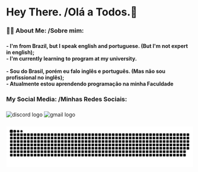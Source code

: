 <h1 align="left">Hey There. /Olá a Todos.👋</h1>

###

<h3 align="left">👩‍💻  About Me: /Sobre mim:</h3>

###

<h4 align="left">- I'm from Brazil, but I speak english and portuguese. (But I'm not expert in english);<br>- I'm currently learning to program at my university.<br><br>- Sou do Brasil, porém eu falo inglês e português. (Mas não sou profissional no inglês);<br>- Atualmente estou aprendendo programação na minha Faculdade</h4>

###

<h3 align="left">My Social Media: /Minhas Redes Sociais:</h3>

###

<div align="left">
  <img src="https://raw.githubusercontent.com/maurodesouza/profile-readme-generator/master/src/assets/icons/social/discord/default.svg" width="52" height="40" alt="discord logo"  />
  <img src="https://raw.githubusercontent.com/maurodesouza/profile-readme-generator/master/src/assets/icons/social/gmail/default.svg" width="52" height="40" alt="gmail logo"  />
</div>

###

<img src="https://raw.githubusercontent.com/Gabriel28020/Gabriel28020/output/snake.svg" alt="Snake animation" />

###
